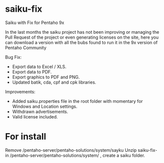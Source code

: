 # saiku-fix
Saiku with Fix for Pentaho 9x

In the last months the saiku project has not been improving or managing the Pull Request of the project or even generating licenses on the site, here you can download a version with all the bubs found to run it in the 9x version of Pentaho Community

Bug Fix:
- Export data to Excel / XLS.
- Export data to PDF.
- Export graphics to PDF and PNG.
- Updated batik, cda, cpf and cpk libraries.

Improvements:
- Added saiku.properties file in the root folder with momentary for Windows and Location settings.
- Withdrawn advertisements.
- Valid license included. 

# For install

Remove <yourpehtahopath>/pentaho-server/pentaho-solutions/system/sayku
Unzip saiku-fix-<Releaseversion> in  <yourpehtahopath>/pentaho-server/pentaho-solutions/system/ ,  create a saiku folder.

